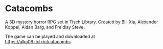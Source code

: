 # Catacombs
A 3D mystery horror RPG set in Tisch Library. Created by Bill Xia, Alexander Koppel, Aidan Barg, and Freidlay Steve.

The game can be played and downloaded at https://alko08.itch.io/catacombs
